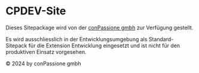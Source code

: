 # CPDEV-Site

Dieses Sitepackage wird von der [conPassione gmbh](https://www.conpassione.ch)
zur Verfügung gestellt.

Es wird ausschliesslich in der Entwicklungsumgebung als Standard-Sitepack
für die Extension Entwicklung eingesetzt und ist nicht für den produktiven
Einsatz vorgesehen.

© 2024 by conPassione gmbh
